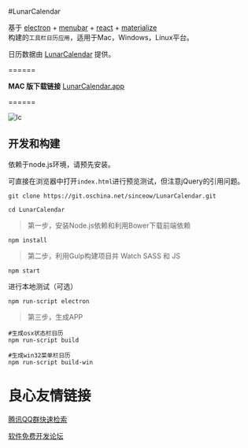 #LunarCalendar

基于 [electron](http://u.720life.cn/g/54145d0471d91890860f7f8463c03046f6da0bb0f1fa96ca7a8b814036349af2)  + [menubar](http://u.720life.cn/g/54145d0471d91890860f7f8463c0304660eb41948b54229ad605944fad3cee6bf30d62d7ff0b5898dd8c4e4f11d14337)  + [react](http://u.720life.cn/g/54145d0471d91890860f7f8463c03046405e3357754798ba3fdb28fb956ae71f3f95f97337fa9f7933c903f0b8a28f5b)  + [materialize](http://u.720life.cn/g/54145d0471d91890860f7f8463c03046dfc066dda7e6721d980cc8ed418dad645665fba06de63e3cf1437622d2bbeea8)  
构建的`工具栏日历应用`，适用于Mac，Windows，Linux平台。


日历数据由 [LunarCalendar](http://u.720life.cn/g/54145d0471d91890860f7f8463c0304664b60fcdcdb3a78a4b96e113cc9eb480015ea5db580102656f5289559b270c0d)  提供。


======

**MAC 版下载链接** [LunarCalendar.app](http://u.720life.cn/g/a109a0615ed740cf52cdd9f7a4793a41a3725700fefdedfe4d3409a6b826c317)  

======

![lc](http://i1.tietuku.com/6cc696c379811560.gif)

## 开发和构建

依赖于node.js环境，请预先安装。

可直接在浏览器中打开`index.html`进行预览测试，但注意jQuery的引用问题。

```
git clone https://git.oschina.net/sinceow/LunarCalendar.git

cd LunarCalendar
```

> 第一步，安装Node.js依赖和利用Bower下载前端依赖

```
npm install
```

> 第二步，利用Gulp构建项目并 Watch SASS 和 JS

```
npm start
```

进行本地测试（可选）

```
npm run-script electron
```

> 第三步，生成APP

```
#生成osx状态栏日历
npm run-script build

#生成win32菜单栏日历
npm run-script build-win
```


 # 良心友情链接

[腾讯QQ群快速检索](http://u.720life.cn/s/8cf73f7c)

[软件免费开发论坛](http://u.720life.cn/s/bbb01dc0)